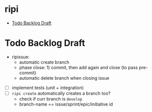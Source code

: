 # ripi

<!-- toc -->

- [Todo Backlog Draft](#todo-backlog-draft)

<!-- tocstop -->

# Todo Backlog Draft

- ripissue:
  - automatic create branch
  - phase close: 1) commit, then add again and close (to pass pre-commit)
  - automatic delete branch when closing issue

-   [ ] implement tests (unit + integration)
-   [ ] `ripi create` automatically creates a branch too?
    -   check if curr branch is `develop`
    -   branch-name == issue/sprint/epic/initiative id
